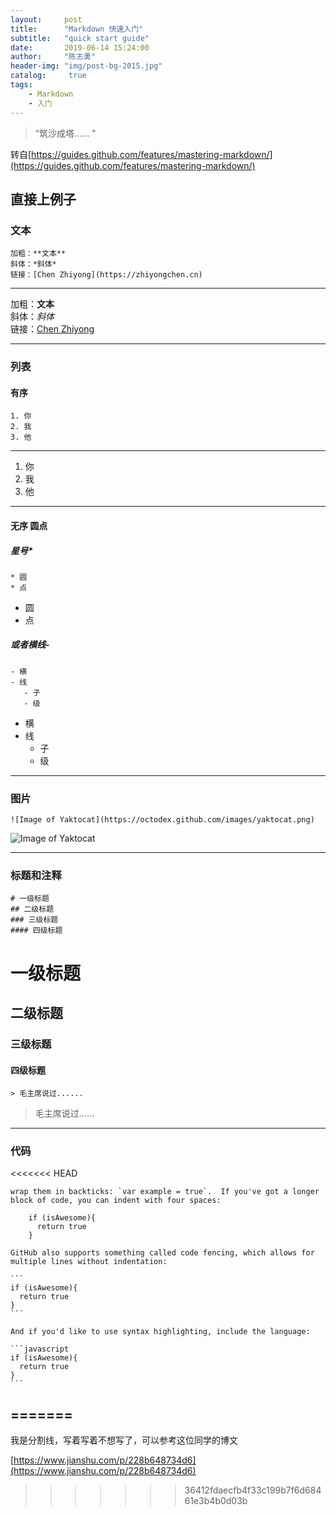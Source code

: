 ```yaml
---
layout:     post
title:      "Markdown 快速入门"
subtitle:   "quick start guide"
date:       2019-06-14 15:24:00
author:     "陈志勇"
header-img: "img/post-bg-2015.jpg"
catalog:     true
tags:
    - Markdown
    - 入门
---
```


> “筑沙成塔...... ”

转自[https://guides.github.com/features/mastering-markdown/](https://guides.github.com/features/mastering-markdown/)

## 直接上例子

### 文本

``````
加粗：**文本** 
斜体：*斜体*
链接：[Chen Zhiyong](https://zhiyongchen.cn)
``````
--------------------------------------------------
加粗：**文本** <br>
斜体：*斜体*<br>
链接：[Chen Zhiyong](https://zhiyongchen.cn)

--------------------------------------------------
### 列表

#### 有序
```
1. 你
2. 我
3. 他
```
--------------------------------------------------
1. 你
2. 我
3. 他 

--------------------------------------------------

#### 无序 圆点

##### 星号\*

```
* 圆
* 点
```

* 圆
* 点

##### 或者横线\-

```
- 横
- 线
   - 子
   - 级
```

- 横
- 线
   - 子
   - 级
   
--------------------------------
   
### 图片  

```
![Image of Yaktocat](https://octodex.github.com/images/yaktocat.png)
```
![Image of Yaktocat](https://octodex.github.com/images/yaktocat.png)

-----------------------
### 标题和注释
```
# 一级标题
## 二级标题
### 三级标题
#### 四级标题
```

# 一级标题
## 二级标题
### 三级标题
#### 四级标题

```
> 毛主席说过......
```
> 毛主席说过......

---------------------------------

### 代码

<<<<<<< HEAD
````
wrap them in backticks: `var example = true`.  If you've got a longer block of code, you can indent with four spaces:

    if (isAwesome){
      return true
    }

GitHub also supports something called code fencing, which allows for multiple lines without indentation:

```
if (isAwesome){
  return true
}
```

And if you'd like to use syntax highlighting, include the language:

```javascript
if (isAwesome){
  return true
}
```
````
=======
---------------------
我是分割线，写着写着不想写了，可以参考这位同学的博文

[https://www.jianshu.com/p/228b648734d6](https://www.jianshu.com/p/228b648734d6)
>>>>>>> 36412fdaecfb4f33c199b7f6d68461e3b4b0d03b
